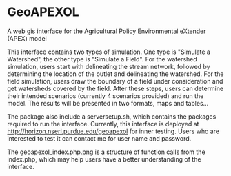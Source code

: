 # GeoAPEXOL
A web gis interface for the Agricultural Policy Environmental eXtender (APEX) model

This interface contains two types of simulation. One type is "Simulate a Watershed", the other type is "Simulate a Field". For the watershed simulation, users start with delineating the stream network, followed by determining the location of the outlet and delineating the watershed. For the field simulation, users draw the boundary of a field under consideration and get watersheds covered by the field. After these steps, users can determine their intended scenarios (currently 4 scenarios provided) and run the model.
The results will be presented in two formats, maps and tables... 

The package also include a serversetup.sh, which contains the packages required to run the interface. 
Currently, this interface is deployed at http://horizon.nserl.purdue.edu/geoapexol for inner testing. Users who are interested to test it can contact me for user name and password.

The geoapexol_index.php.png is a structure of function calls from the index.php, which may help users have a better understanding of the interface.
